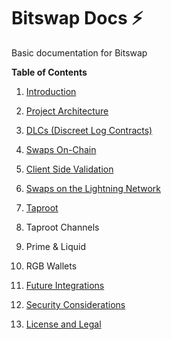# Bitswap Docs ⚡

Basic documentation for Bitswap

**Table of Contents**

1. [Introduction](https://github.com/BitSwap-BiFi/bitswap-docs/blob/main/content/introduction.md)
     
2. [Project Architecture](https://github.com/BitSwap-BiFi/bitswap-docs/blob/main/content/architecture.md)
  
3. [DLCs (Discreet Log Contracts)](https://github.com/BitSwap-BiFi/bitswap-docs/blob/main/content/dlcs.md)

4. [Swaps On-Chain](https://github.com/BitSwap-BiFi/bitswap-docs/blob/main/content/swaps_on_chain.md)
  

5. [Client Side Validation](https://github.com/BitSwap-BiFi/bitswap-docs/blob/main/content/csv.md)
  

6. [Swaps on the Lightning Network](https://github.com/BitSwap-BiFi/bitswap-docs/blob/main/content/swaps_ln.md)
 

7. [Taproot](https://github.com/BitSwap-BiFi/bitswap-docs/blob/main/content/taproot.md)

8. Taproot Channels

9. Prime & Liquid

10. RGB Wallets
   

11. [Future Integrations](https://github.com/BitSwap-BiFi/bitswap-docs/blob/main/content/integrations.md)


12. [Security Considerations](https://github.com/BitSwap-BiFi/bitswap-docs/blob/main/content/security.md)
     

14. [License and Legal](https://github.com/BitSwap-BiFi/bitswap-docs/blob/main/content/legal.md)


